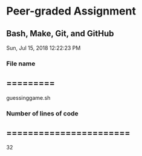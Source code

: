 # Peer-graded Assignment
## Bash, Make, Git, and GitHub
Sun, Jul 15, 2018 12:22:23 PM
 
### File name
## =========
guessinggame.sh
 
### Number of lines of code
## =======================
32
 
